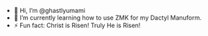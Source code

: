 - 👋 Hi, I’m @ghastlyumami
- 🌱 I’m currently learning how to use ZMK for my Dactyl Manuform.
- ⚡ Fun fact: Christ is Risen! Truly He is Risen!

<!---
ghastlyumami/ghastlyumami is a ✨ special ✨ repository because its `README.md` (this file) appears on your GitHub profile.
You can click the Preview link to take a look at your changes.
--->

